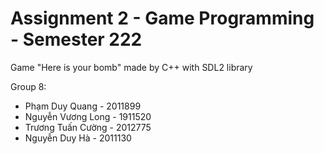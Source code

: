 #  Assignment 2 - Game Programming - Semester 222

Game "Here is your bomb" made by C++ with SDL2 library

Group 8:
- Phạm Duy Quang - 2011899
- Nguyễn Vương Long - 1911520
- Trương Tuấn Cường - 2012775
- Nguyễn Duy Hà - 2011130
